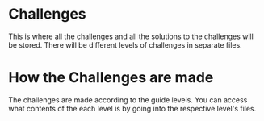 # Challenges
This is where all the challenges and all the solutions to the challenges will be stored. There will be different levels of challenges in separate files.

# How the Challenges are made
The challenges are made according to the guide levels. You can access what contents of the each level is by going into the respective level's files. 
